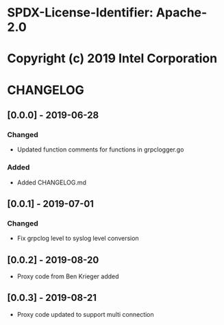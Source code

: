 # SPDX-License-Identifier: Apache-2.0
# Copyright (c) 2019 Intel Corporation

# CHANGELOG

## [0.0.0] - 2019-06-28
### Changed
- Updated function comments for functions in grpclogger.go

### Added
- Added CHANGELOG.md 

## [0.0.1] - 2019-07-01
### Changed
- Fix grpclog level to syslog level conversion

## [0.0.2] - 2019-08-20
- Proxy code from Ben Krieger added

## [0.0.3] - 2019-08-21
- Proxy code updated to support multi connection
